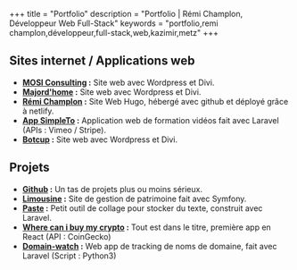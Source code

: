 +++
title = "Portfolio"
description = "Portfolio | Rémi Champlon, Développeur Web Full-Stack"
keywords = "portfolio,remi champlon,développeur,full-stack,web,kazimir,metz"
+++

## Sites internet / Applications web

- **[MOSI Consulting](https://mosiconsulting.com/) :** Site web avec Wordpress et Divi.
- **[Majord'home](https://majord-home.fr/) :** Site web avec Wordpress et Divi.
- **[Rémi Champlon](https://remi-champlon.fr/) :** Site Web Hugo, hébergé avec github et déployé grâce à netlify.
- **[App SimpleTo](https://app.simpleto.fr/) :** Application web de formation vidéos fait avec Laravel (APIs : Vimeo / Stripe).
- **[Botcup](https://www.botcup.fr/) :**  Site web avec Wordpress et Divi.


## Projets

- **[Github](https://github.com/Kazimir42) :** Un tas de projets plus ou moins sérieux.
- **[Limousine](https://limousine.remi-champlon.fr) :** Site de gestion de patrimoine fait avec Symfony.
- **[Paste](https://paste.remi-champlon.fr/) :** Petit outil de collage pour stocker du texte, construit avec Laravel.
- **[Where can i buy my crypto](https://infallible-feynman-35c764.netlify.app/) :** Tout est dans le titre, première app en React (API : CoinGecko)
- **[Domain-watch](https://domain-watch.remi-champlon.fr/) :** Web app de tracking de noms de domaine, fait avec Laravel (Script : Python3)
